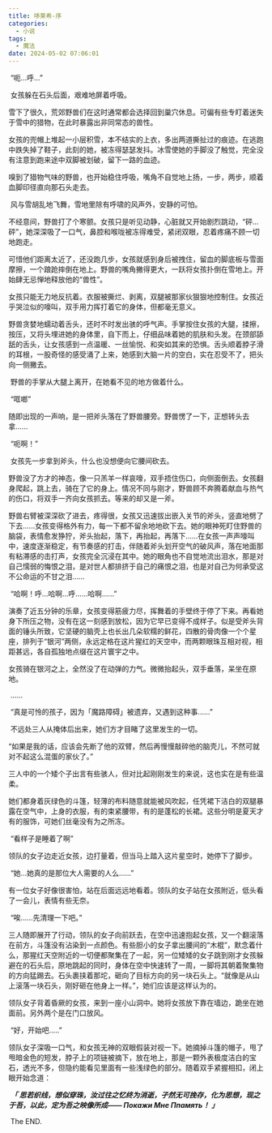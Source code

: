 ```yaml
---
title: 哆莱希-序
categories:
  - 小说
tags:
  - 魔法
date: 2024-05-02 07:06:01
---
```


​	“呃...呼...”

​	女孩躲在石头后面，艰难地屏着呼吸。

​	雪下了很久，荒郊野兽们在这时通常都会选择回到巢穴休息。可偏有些专盯着迷失于雪中的猎物，在此时暴露出非同常态的兽性。

​	女孩的兜帽上堆起一小层积雪，本不结实的上衣，多出两道撕扯过的痕迹。在逃跑中跌失掉了鞋子，此刻的她，被冻得瑟瑟发抖。冰雪使她的手脚没了触觉，完全没有注意到跑来途中双脚被划破，留下一路的血迹。

​	嗅到了猎物气味的野兽，也开始稳住呼吸，嘴角不自觉地上扬，一步，两步，顺着血脚印径直向那石头走去。

​	风与雪胡乱地飞舞，雪地里除有呼啸的风声外，安静的可怕。

​	不经意间，野兽打了个寒颤。女孩只是听见动静，心脏就又开始剧烈跳动，“砰...砰”，她深深吸了一口气，鼻腔和喉咙被冻得难受，紧闭双眼，忍着疼痛不顾一切地跑走。

​	可惜他们距离太近了，还没跑几步，女孩就感到身后被拽住，留血的脚底板与雪面摩擦，一个踉跄摔倒在地上。野兽的嘴角撇得更大，一跃将女孩扑倒在雪地上。开始肆无忌惮地释放他的“兽性”。

​	女孩只能无力地反抗着。衣服被撕烂、剥离，双腿被那家伙狠狠地控制住。女孩近乎哭泣似的嚎叫，双手用力挥打着它的身体，但都毫无意义。

​	野兽贪婪地蠕动着舌头，还时不时发出骇的呼气声。手掌按住女孩的大腿，揉擦，按压，又将头埋进她的身体里，自下而上，仔细品味着她的肌肤和头发。在颈部舔舐的舌头，让女孩感到一点温暖、一丝愉悦、和突如其来的恐惧。舌头顺着脖子滑的耳根，一股奇怪的感受涌了上来，她感到大脑一片的空白，实在忍受不了，把头向一侧撇去。

​	野兽的手掌从大腿上离开，在她看不见的地方做着什么。

​	“哐啷”

​	随即出现的一声响，是一把斧头落在了野兽腰旁。野兽愣了一下，正想转头去拿......

​	“呃啊！”

​	女孩先一步拿到斧头，什么也没想便向它腰间砍去。

​	野兽没了方才的神态，像一只羔羊一样哀嚎，双手捂住伤口，向侧面倒去。女孩翻身爬起，跳上去，骑在了它的身上。情况不同与刚才，野兽顾不奔腾着献血与热气的伤口，将双手一齐向女孩抓去。等来的却又是一斧。

​	野兽右臂被深深砍了进去，疼得很，女孩又迅速拔出嵌入关节的斧头，竖直地劈了下去......女孩变得格外有力，每一下都不留余地地砍下去。她的眼神死盯住野兽的脑袋，表情愈发狰狞，斧头抬起，落下，再抬起，再落下......在女孩一声声嚎叫中，速度逐渐稳定，有节奏感的打击，伴随着斧头划开空气的破风声，落在地面那有粘滞感的击打声，女孩完全沉浸在其中。她的眼角也不自觉地流出泪水，那是对自己懦弱的悔恨之泪，是对世人都排挤于自己的痛恨之泪，也是对自己为何承受这不公命运的不甘之泪......

​	“哈啊！呼...哈啊...呼......哈啊......”

​	演奏了近五分钟的乐章，女孩变得筋疲力尽，挥舞着的手壁终于停了下来。再看她身下所压之物，没有在这一刻感到放松，因为它早已变得不成样子。似是受斧头背面的锤头所致，它坚硬的脑壳上也长出几朵软糯的鲜花，四散的骨肉像一个个星座，排列于“银河”两侧，永远定格在这片猩红的天空中，而两颗眼珠互相对视，相距甚远，各自孤独地点缀在这片寰宇之中。

​	女孩骑在银河之上，全然没了在动弹的力气。微微抬起头，双手垂落，呆坐在原地。

​	......

​	“真是可怜的孩子，因为「魔路障碍」被遗弃，又遇到这种事......”

​	不远处三人从掩体后出来，她们方才目睹了这里发生的一切。

​	“如果是我的话，应该会先断了他的双臂，然后再慢慢敲碎他的脑壳儿，不然可就对不起这么混蛋的家伙了。”

​	三人中的一个矮个子出言有些骇人，但对比起刚刚发生的来说，这也实在是有些温柔。	

​	她们都身着灰绿色的斗篷，轻薄的布料随意就能被风吹起，任凭裙下洁白的双腿暴露在空气中，上身的衣服，有的束紧腰带，有的是蓬松的长裙。这些分明是夏天才有的服饰，可她们丝毫没有为之所冻。

​	“看样子是睡着了啊”

​	领队的女子边走近女孩，边打量着，但当马上踏入这片星空时，她停下了脚步。

​	“她...她真的是那位大人需要的人么......”

​	有一位女子好像很害怕，站在后面远远地看着。领队的女子站在女孩附近，低头看了一会儿，表情有些无奈。

​	“唉......先清理一下吧。”

​	三人随即展开了行动，领队的女子向前跃去，在空中迅速抱起女孩，又一个翻滚落在前方，斗篷没有沾染到一点颜色。有些胆小的女子拿出腰间的“木棍”，默念着什么，那猩红天空附近的一切便都聚集在了一起，另一位矮矮的女子跳到刚才女孩躲避在的石头后，原地跳起的同时，身体在空中快速转了一周，一脚将其朝着聚集物的方向猛踢去。石头裹挟着那坨，砸向了目标方向的另一块石头上。“就像是从山上滚落一块石头，刚好砸在他身上一样。”，她们应该是这样认为的。

​	领队女子背着昏厥的女孩，来到一座小山洞中。她将女孩放下靠在墙边，跪坐在她面前。另外两个是在门口放风。

​	“好，开始吧.....”

​	领队女子深吸一口气，和女孩无神的双眼假装对视一下。她摘掉斗篷的帽子，甩了甩暗金色的短发，脖子上的项链被摘下，放在地上，那是一颗外表极度洁白的宝石，透光不多，但隐约能看见里面有一些浅绿色的部分。随着双手紧握相扣，闭上眼开始念道：

​	***「	思若织线，想似穿珠，汝过往之忆终为消逝，孑然无可挽存，化为思想，现之于吾，以此，定为吾之映像所成—— Покажи Мне Ппамять！	」***

​	The END.